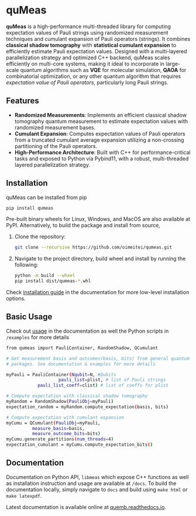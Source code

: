 # quMeas

**quMeas** is a high-performance multi-threaded library for computing expectation values of Pauli strings using randomized measurement techniques and cumulant expansion of Pauli operators (strings). It combines **classical shadow tomography** with **statistical cumulant expansion** to efficiently estimate Pauli expectation values. Designed with a multi-layered parallelization strategy and optimized C++ backend, quMeas scales efficiently on multi-core systems, making it ideal to incorporate in large-scale quantum algorithms such as **VQE** for molecular simulation, **QAOA** for combinatorial optimization, or any other quantum algorithm that requires *expectation value of Pauli operators*, particularly long Pauli strings.

## Features
- **Randomized Measurements**: Implements an efficient classical shadow tomography quantum measurement to estimate expectation values with randomized measurement bases.
- **Cumulant Expansion**: Computes expectation values of Pauli operators from a truncated cumulant average expansion utilizing a non-crossing partitioning of the Pauli operators.
- **High-Performance Architecture**: Built with C++ for performance-critical tasks and exposed to Python via Pybind11, with a robust, multi-threaded layered parallelization strategy.

## Installation

quMeas can be installed from pip

```bash
pip install qumeas
```

Pre-built binary wheels for Linux, Windows, and MacOS are also available at PyPI. Alternatively, to build the package and install from source,

1. Clone the repository:
	```bash
	git clone --recursive https://github.com/oimeitei/qumeas.git
	```
2. Navigate to the project directory, build wheel and install by running the following:
	```bash
	python -m build --wheel
	pip install dist/qumeas-*.whl	
	```
Check [installation guide](https://qumeas.readthedocs.io/en/latest/installation.html) in the documentation for more low-level installation options.


## Basic Usage

Check out [usage](https://qumeas.readthedocs.io/en/latest/usage.html) in the documentation as well the Python scripts in `/examples` for more details


```bash
from qumeas import PauliContainer, RandomShadow, QCumulant

# Get measurement basis and outcomes(basis, bits) from general quantum computing
# packages. See documentation & examples for more details

myPauli = PauliContainer(Nqubit=N, #Qubits
                 	pauli_list=plist, # list of Pauli strings
		 	pauli_list_coeff=clist) # list of coeffs for plist

# Compute expectation with classical shadow tomography
myRandom = RandomShadow(PauliObj=myPauli)
expectation_random = myRandom.compute_expectation(basis, bits)

# Compute expectation with cumulant expansion
myCumu = QCumulant(PauliObj=myPauli,
		  measure_basis=basis,
		  measure_outcome_bits=bits)
myCumu.generate_partitions(num_threads=4)
expectation_cumulant = myCumu.compute_expectation_bits()
```


## Documentation

Documentation on Python API, `libmeas` which expose C++ functions as well as installation instruction and usage are available at `/docs`. To build the documentation locally, simply navigate to `docs` and build using `make html` or `make latexpdf`.

Latest documentation is available online at [quemb.readthedocs.io](http://qumeas.readthedocs.io/en/stable).
